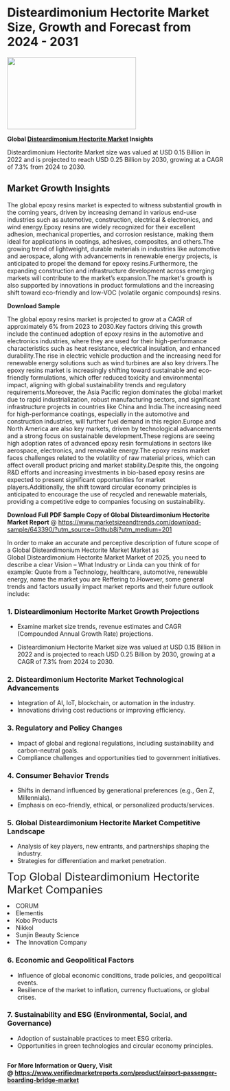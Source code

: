 <H1>Disteardimonium Hectorite Market Size, Growth and Forecast from 2024 - 2031</H1><img class="aligncenter size-medium wp-image-584254" src="https://thirdeyenews.in/wp-content/uploads/2024/09/Global-Market-Research-300x168.jpeg" alt="" width="300" height="168" /><p><strong>Global&nbsp;<a href="https://www.marketsizeandtrends.com/download-sample/643390/?utm_source=Github8j?utm_medium=201">Disteardimonium Hectorite Market</a> Insights</strong></p><p>Disteardimonium Hectorite Market size was valued at USD 0.15 Billion in 2022 and is projected to reach USD 0.25 Billion by 2030, growing at a CAGR of 7.3% from 2024 to 2030.</p><p><h2>Market Growth Insights</h2> <p>The global epoxy resins market is expected to witness substantial growth in the coming years, driven by increasing demand in various end-use industries such as automotive, construction, electrical & electronics, and wind energy.Epoxy resins are widely recognized for their excellent adhesion, mechanical properties, and corrosion resistance, making them ideal for applications in coatings, adhesives, composites, and others.The growing trend of lightweight, durable materials in industries like automotive and aerospace, along with advancements in renewable energy projects, is anticipated to propel the demand for epoxy resins.Furthermore, the expanding construction and infrastructure development across emerging markets will contribute to the market’s expansion.The market's growth is also supported by innovations in product formulations and the increasing shift toward eco-friendly and low-VOC (volatile organic compounds) resins.</p> <p><strong>Download Sample</strong></p> <p>The global epoxy resins market is projected to grow at a CAGR of approximately 6% from 2023 to 2030.Key factors driving this growth include the continued adoption of epoxy resins in the automotive and electronics industries, where they are used for their high-performance characteristics such as heat resistance, electrical insulation, and enhanced durability.The rise in electric vehicle production and the increasing need for renewable energy solutions such as wind turbines are also key drivers.The epoxy resins market is increasingly shifting toward sustainable and eco-friendly formulations, which offer reduced toxicity and environmental impact, aligning with global sustainability trends and regulatory requirements.Moreover, the Asia Pacific region dominates the global market due to rapid industrialization, robust manufacturing sectors, and significant infrastructure projects in countries like China and India.The increasing need for high-performance coatings, especially in the automotive and construction industries, will further fuel demand in this region.Europe and North America are also key markets, driven by technological advancements and a strong focus on sustainable development.These regions are seeing high adoption rates of advanced epoxy resin formulations in sectors like aerospace, electronics, and renewable energy.The epoxy resins market faces challenges related to the volatility of raw material prices, which can affect overall product pricing and market stability.Despite this, the ongoing R&D efforts and increasing investments in bio-based epoxy resins are expected to present significant opportunities for market players.Additionally, the shift toward circular economy principles is anticipated to encourage the use of recycled and renewable materials, providing a competitive edge to companies focusing on sustainability.<p><span class=""><strong>Download Full PDF Sample Copy of Global Disteardimonium Hectorite Market Report</strong> @ <a href="https://www.marketsizeandtrends.com/download-sample/643390/?utm_source=Github8j?utm_medium=201" target="_blank">https://www.marketsizeandtrends.com/download-sample/643390/?utm_source=Github8j?utm_medium=201</a></span></p><p>In order to make an accurate and perceptive description of future scope of a Global&nbsp;Disteardimonium Hectorite Market Market as Global&nbsp;Disteardimonium Hectorite Market Market of 2025, you need to describe a clear Vision &ndash; What Industry or Linda can you think of for example: Quote from a Technology, healthcare, automotive, renewable energy, name the market you are Reffering to.However, some general trends and factors usually impact market reports and their future outlook include:</p><h3>1.&nbsp;<strong>Disteardimonium Hectorite Market Growth Projections</strong></h3><ul><li>Examine market size trends, revenue estimates and CAGR (Compounded Annual Growth Rate) projections.</li><li><p>Disteardimonium Hectorite Market size was valued at USD 0.15 Billion in 2022 and is projected to reach USD 0.25 Billion by 2030, growing at a CAGR of 7.3% from 2024 to 2030.</p></li></ul><h3>2.&nbsp;<strong>Disteardimonium Hectorite Market Technological Advancements</strong></h3><ul><li>Integration of AI, IoT, blockchain, or automation in the industry.</li><li>Innovations driving cost reductions or improving efficiency.</li></ul><h3>3.&nbsp;<strong>Regulatory and Policy Changes</strong></h3><ul><li>Impact of global and regional regulations, including sustainability and carbon-neutral goals.</li><li>Compliance challenges and opportunities tied to government initiatives.</li></ul><h3>4.&nbsp;<strong>Consumer Behavior Trends</strong></h3><ul><li>Shifts in demand influenced by generational preferences (e.g., Gen Z, Millennials).</li><li>Emphasis on eco-friendly, ethical, or personalized products/services.</li></ul><h3>5.&nbsp;<strong>Global Disteardimonium Hectorite Market Competitive Landscape</strong></h3><ul><li>Analysis of key players, new entrants, and partnerships shaping the industry.</li><li>Strategies for differentiation and market penetration.</li></ul><p data-pm-slice="1 1 []"><span style="color: inherit; font-family: inherit; font-size: 25px;">Top Global Disteardimonium Hectorite Market Companies</span></p><div class="" data-test-id=""><p><li>CORUM</li><li> Elementis</li><li> Kobo Products</li><li> Nikkol</li><li> Sunjin Beauty Science</li><li> The Innovation Company</li></p></div><h3>6.&nbsp;<strong>Economic and Geopolitical Factors</strong></h3><ul><li>Influence of global economic conditions, trade policies, and geopolitical events.</li><li>Resilience of the market to inflation, currency fluctuations, or global crises.</li></ul><h3>7.&nbsp;<strong>Sustainability and ESG (Environmental, Social, and Governance)</strong></h3><ul><li>Adoption of sustainable practices to meet ESG criteria.</li><li>Opportunities in green technologies and circular economy principles.</li></ul><h2><strong style="font-size: 14px;">For More Information or Query, Visit @&nbsp;</strong><a style="background-color: #ffffff; font-size: 14px;" href="https://www.marketsizeandtrends.com/report/disteardimonium-hectorite-market/" target="_blank">https://www.verifiedmarketreports.com/product/airport-passenger-boarding-bridge-market</a></h2>
